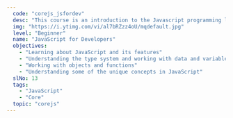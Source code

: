 ```yaml
---
  code: "corejs_jsfordev"
  desc: "This course is an introduction to the Javascript programming language. The course is meant for a developer new to JavaScript, but who is familiar with programming using some of the more traditional programming languages like C++ or Java."
  img: "https://i.ytimg.com/vi/al7bRZzz4oU/mqdefault.jpg"
  level: "Beginner"
  name: "JavaScript for Developers"
  objectives: 
    - "Learning about JavaScript and its features"
    - "Understanding the type system and working with data and variables"
    - "Working with objects and functions"
    - "Understanding some of the unique concepts in JavaScript"
  slNo: 13
  tags: 
    - "JavaScript"
    - "Core"
  topic: "corejs"
---
```

